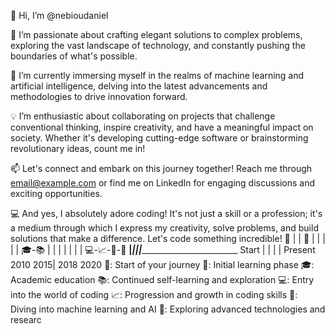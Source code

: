 👋 Hi, I’m @nebioudaniel

👀 I’m passionate about crafting elegant solutions to complex problems, exploring the vast landscape of technology, and constantly pushing the boundaries of what's possible.

🌱 I’m currently immersing myself in the realms of machine learning and artificial intelligence, delving into the latest advancements and methodologies to drive innovation forward.

💡 I’m enthusiastic about collaborating on projects that challenge conventional thinking, inspire creativity, and have a meaningful impact on society. Whether it's developing cutting-edge software or brainstorming revolutionary ideas, count me in!

📫 Let's connect and embark on this journey together! Reach me through email@example.com or find me on LinkedIn for engaging discussions and exciting opportunities.

💻 And yes, I absolutely adore coding! It's not just a skill or a profession; it's a medium through which I express my creativity, solve problems, and build solutions that make a difference. Let's code something incredible!
        🚀
        |
        |             🌱
        |             |
        |             |
        |          🎓-📚
        |          |   |
        |          |   |
        |     💻-📈-🤖-🔬
________|_______|___|___|_________________________________
Start    |      |   |   |                     Present
        2010   2015|  2018
                 2020
🚀: Start of your journey
🌱: Initial learning phase
🎓: Academic education
📚: Continued self-learning and exploration
💻: Entry into the world of coding
📈: Progression and growth in coding skills
🤖: Diving into machine learning and AI
🔬: Exploring advanced technologies and researc
